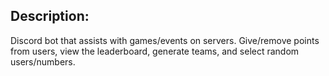 ## Description:
Discord bot that assists with games/events on servers. Give/remove points from users, view the leaderboard, generate teams, and select random users/numbers.


